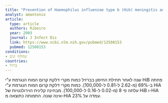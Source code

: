```yaml
---
title: "Prevention of Haemophilus influenzae type b (Hib) meningitis and emergence of serotype replacement with type a strains after introduction of Hib immunization in Brazil"
analyst: amantonio
article:
  type: article
  authors: Ribeiro
  year: 2003
  journal: J Infect Dis
  link: https://www.ncbi.nlm.nih.gov/pubmed/12508153
  pubmed: 12508153
conditions:
- שחלוף זנים
countries:
- ברזיל
---
```


שנה לאחר תחילת החיסון בברזיל כמות מקרי דלקת קרום המוח הנגרמת ע"י HiB פחתה ב-69% (מ-2.62 ל-0.81 ל-100,000). כמות מקרי דלקת קרום המוח הנגרמת ע"י HiA עלתה פי 8 (מ-0.02 ל-0.16 ל-100,000).
מבחינה קלינית הוירולנטיות של HiB ו-HiA אינה שונה. התמותה כתוצאה מ-HiA עמדה על 23%.
